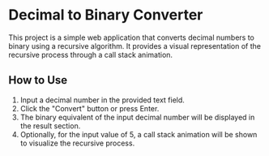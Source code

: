 # Decimal to Binary Converter
This project is a simple web application that converts decimal numbers to 
binary using a recursive algorithm. It provides a visual representation 
of the recursive process through a call stack animation.

## How to Use
1. Input a decimal number in the provided text field.
2. Click the "Convert" button or press Enter.
3. The binary equivalent of the input decimal number will be displayed in the result section.
4. Optionally, for the input value of 5, a call stack animation will be shown
   to visualize the recursive process.
